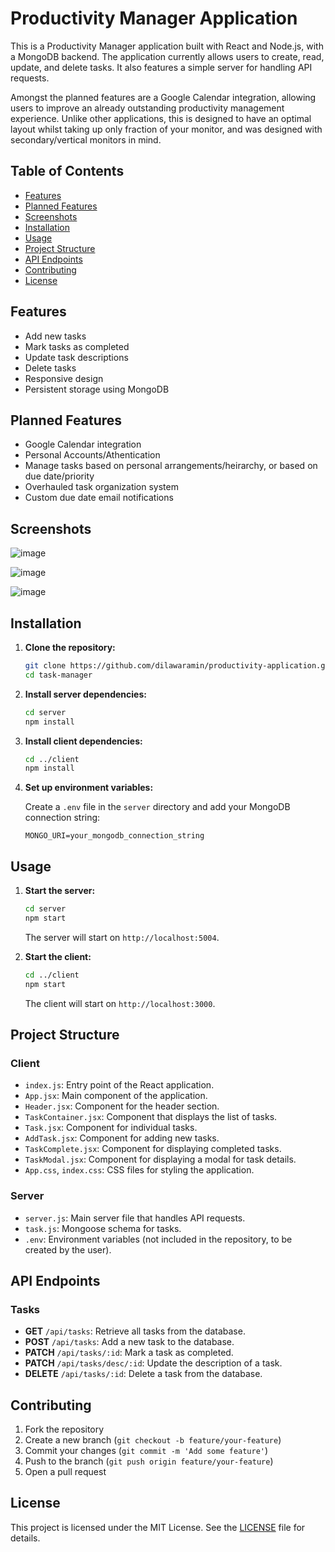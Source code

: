 # Productivity Manager Application

This is a Productivity Manager application built with React and Node.js, with a MongoDB backend. The application currently allows users to create, read, update, and delete tasks. It also features a simple server for handling API requests. 

Amongst the planned features are a Google Calendar integration, allowing users to improve an already outstanding productivity management experience. Unlike other applications, this is designed to have an optimal layout whilst taking up only fraction of your monitor, and was designed with secondary/vertical monitors in mind. 

## Table of Contents

- [Features](#features)
- [Planned Features](#planned-features)
- [Screenshots](#screenshots)
- [Installation](#installation)
- [Usage](#usage)
- [Project Structure](#project-structure)
- [API Endpoints](#api-endpoints)
- [Contributing](#contributing)
- [License](#license)

## Features

- Add new tasks
- Mark tasks as completed
- Update task descriptions
- Delete tasks
- Responsive design
- Persistent storage using MongoDB

## Planned Features

- Google Calendar integration
- Personal Accounts/Athentication
- Manage tasks based on personal arrangements/heirarchy, or based on due date/priority
- Overhauled task organization system
- Custom due date email notifications

## Screenshots

![image](https://github.com/dilawaramin/Productivity-Application/assets/79779873/0a354061-eb00-4305-844d-a5e9b361f7d3)

![image](https://github.com/dilawaramin/Productivity-Application/assets/79779873/f7f09a01-c676-4675-a423-af39b749d514)

![image](https://github.com/dilawaramin/Productivity-Application/assets/79779873/61e7f919-f6a6-49ea-91c0-09169f48c90f)

## Installation

1. **Clone the repository:**

    ```bash
    git clone https://github.com/dilawaramin/productivity-application.git
    cd task-manager
    ```

2. **Install server dependencies:**

    ```bash
    cd server
    npm install
    ```

3. **Install client dependencies:**

    ```bash
    cd ../client
    npm install
    ```

4. **Set up environment variables:**

    Create a `.env` file in the `server` directory and add your MongoDB connection string:

    ```env
    MONGO_URI=your_mongodb_connection_string
    ```

## Usage

1. **Start the server:**

    ```bash
    cd server
    npm start
    ```

    The server will start on `http://localhost:5004`.

2. **Start the client:**

    ```bash
    cd ../client
    npm start
    ```

    The client will start on `http://localhost:3000`.

## Project Structure

### Client

- `index.js`: Entry point of the React application.
- `App.jsx`: Main component of the application.
- `Header.jsx`: Component for the header section.
- `TaskContainer.jsx`: Component that displays the list of tasks.
- `Task.jsx`: Component for individual tasks.
- `AddTask.jsx`: Component for adding new tasks.
- `TaskComplete.jsx`: Component for displaying completed tasks.
- `TaskModal.jsx`: Component for displaying a modal for task details.
- `App.css`, `index.css`: CSS files for styling the application.

### Server

- `server.js`: Main server file that handles API requests.
- `task.js`: Mongoose schema for tasks.
- `.env`: Environment variables (not included in the repository, to be created by the user).

## API Endpoints

### Tasks

- **GET** `/api/tasks`: Retrieve all tasks from the database.
- **POST** `/api/tasks`: Add a new task to the database.
- **PATCH** `/api/tasks/:id`: Mark a task as completed.
- **PATCH** `/api/tasks/desc/:id`: Update the description of a task.
- **DELETE** `/api/tasks/:id`: Delete a task from the database.

## Contributing

1. Fork the repository
2. Create a new branch (`git checkout -b feature/your-feature`)
3. Commit your changes (`git commit -m 'Add some feature'`)
4. Push to the branch (`git push origin feature/your-feature`)
5. Open a pull request

## License

This project is licensed under the MIT License. See the [LICENSE](LICENSE) file for details.
